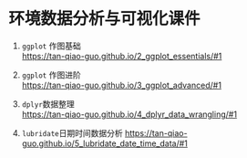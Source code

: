 # 环境数据分析与可视化课件


1. `ggplot` 作图基础  
https://tan-qiao-guo.github.io/2_ggplot_essentials/#1

1. `ggplot` 作图进阶  
  https://tan-qiao-guo.github.io/3_ggplot_advanced/#1
  
1. `dplyr`数据整理  
https://tan-qiao-guo.github.io/4_dplyr_data_wrangling/#1

1. `lubridate`日期时间数据分析
https://tan-qiao-guo.github.io/5_lubridate_date_time_data/#1
